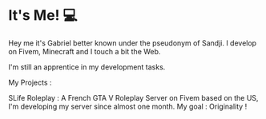 # It's Me! 💻
Hey me it's Gabriel better known under the pseudonym of Sandji. I develop on Fivem, Minecraft and I touch a bit the Web.

I'm still an apprentice in my development tasks. 

My Projects :

SLife Roleplay : A French GTA V Roleplay Server on Fivem based on the US, I'm developing my server since almost one month.
My goal : Originality ! 


